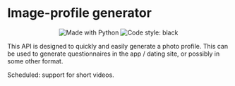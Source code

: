 # Image-profile generator

<p align="center">
    <img alt="Made with Python" src="https://img.shields.io/badge/Made%20with-Python-%23FFD242?logo=python&logoColor=white">
    <img alt="Code style: black" src="https://img.shields.io/badge/code%20style-black-000000.svg">
</p>

This API is designed to quickly and easily generate a photo profile. This can be used to generate questionnaires in the app / dating site, or possibly in some other format.

Scheduled: support for short videos.